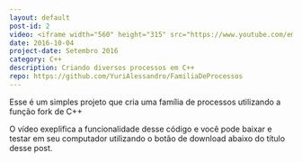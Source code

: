 ```yaml
---
layout: default
post-id: 2
video: <iframe width="560" height="315" src="https://www.youtube.com/embed/kww5n97s2AU" frameborder="0" allowfullscreen></iframe>
date: 2016-10-04
project-date: Setembro 2016
category: C++
description: Criando diversos processos em C++
repo: https://github.com/YuriAlessandro/FamiliaDeProcessos
---
```


Esse é um simples projeto que cria uma família de processos utilizando a função fork de C++

O vídeo exeplifica a funcionalidade desse código e você pode baixar e testar em seu computador utilizando o botão de download abaixo do título desse post.
